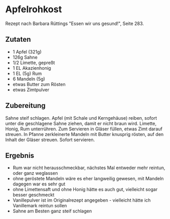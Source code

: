 # Apfelrohkost

Rezept nach Barbara Rüttings "Essen wir uns gesund!", Seite 283.

## Zutaten

- 1 Apfel (321g)
- 126g Sahne
- 1/2 Limette, gepreßt
- 1 EL Akazienhonig
- 1 EL (5g) Rum
- 6 Mandeln (5g)
- etwas Butter zum Rösten
- etwas Zimtpulver

## Zubereitung

Sahne steif schlagen. Apfel (mit Schale und Kerngehäuse) reiben, sofort unter die geschlagene Sahne ziehen, damit er nicht braun wird. Limette, Honig, Rum unterrühren. Zum Servieren in Gläser füllen, etwas Zimt darauf streuen. In Pfanne zerkleinerte Mandeln mit Butter knusprig rösten, auf den Inhalt der Gläser streuen. Sofort servieren.

## Ergebnis

- Rum war nicht herausschmeckbar, nächstes Mal entweder mehr reintun, oder ganz weglassen
- ohne geröstete Mandeln wäre es eher langweilig gewesen, mit Mandeln dagegen war es sehr gut
- ohne Limettensaft und ohne Honig hätte es auch gut, vielleicht sogar besser geschmeckt
- Vanillepulver ist im Originalrezept angegeben - vielleicht hätte ich Vanillemark reintun sollen
- Sahne am Besten ganz steif schlagen

